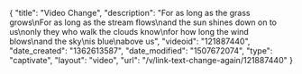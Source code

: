 {
    "title": "Video Change",
    "description": "For as long as the grass grows\nFor as long as the stream flows\nand the sun shines down on to us\nonly they who walk the clouds know\nfor how long the wind blows\nand the sky\nis blue\nabove us",
    "videoid": "121887440",
    "date_created": "1362613587",
    "date_modified": "1507672074",
    "type": "captivate",
    "layout": "video",
    "url": "\/v\/link-text-change-again\/121887440"
}